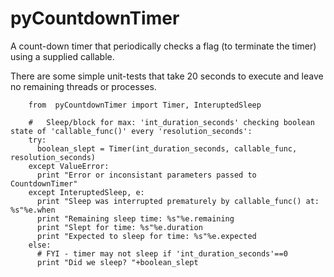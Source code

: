 pyCountdownTimer
================

A count-down timer that periodically checks a flag (to terminate the timer) using a supplied callable.

There are some simple unit-tests that take 20 seconds to execute and leave no remaining threads or processes.

        from  pyCountdownTimer import Timer, InteruptedSleep
        
        #   Sleep/block for max: 'int_duration_seconds' checking boolean state of 'callable_func()' every 'resolution_seconds':
        try:
          boolean_slept = Timer(int_duration_seconds, callable_func, resolution_seconds)
        except ValueError:
          print "Error or inconsistant parameters passed to CountdownTimer"
        except InteruptedSleep, e:
          print "Sleep was interrupted prematurely by callable_func() at: %s"%e.when
          print "Remaining sleep time: %s"%e.remaining
          print "Slept for time: %s"%e.duration
          print "Expected to sleep for time: %s"%e.expected
        else:
          # FYI - timer may not sleep if 'int_duration_seconds'==0
          print "Did we sleep? "+boolean_slept
        
